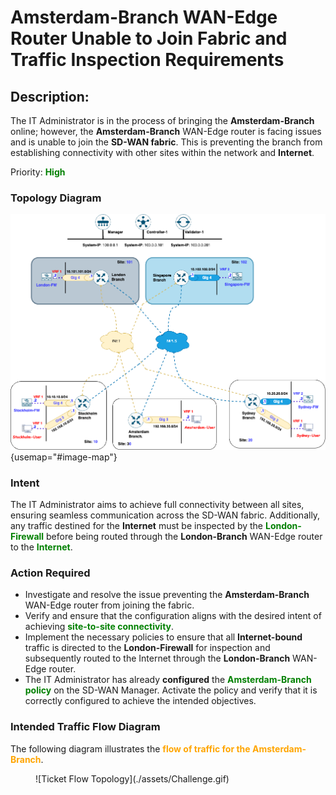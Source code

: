 # Amsterdam-Branch WAN-Edge Router Unable to Join Fabric and Traffic Inspection Requirements

## Description:
The IT Administrator is in the process of bringing the **Amsterdam-Branch** online; however, the **Amsterdam-Branch** WAN-Edge router is facing issues and is unable to join the **SD-WAN fabric**. This is preventing the branch from establishing connectivity with other sites within the network and **Internet**.

Priority: **<font color="green">High</font>**

### Topology Diagram


![Ticket Topology](./assets/Challenge-Topology.png){usemap="#image-map"}
<map name="image-map">
     <area target="_self" alt="Stockholm-Branch" title="Stockholm-Branch" href="telnet://127.0.0.1:9009" coords="232,611,28" shape="circle">
     <area target="_self" alt="Stockholm-FW" title="Stockholm-FW" href="telnet://127.0.0.1:9010" coords="37,594,70,618" shape="rect">
     <area target="_self" alt="Stockholm-User" title="Stockholm-User" href="telnet://127.0.0.1:9011" coords="35,678,74,707" shape="rect">
     <area target="_self" alt="Amsterdam-Branch" title="Amsterdam-Branch" href="telnet://127.0.0.1:9000" coords="406,665,25" shape="circle">
     <area target="_self" alt="Amsterdam-User" title="Amsterdam-User" href="telnet://127.0.0.1:9001" coords="587,649,623,673" shape="rect">
     <area target="_self" alt="Sydney-Branch" title="Sydney-Branch" href="telnet://127.0.0.1:9012" coords="783,606,23" shape="circle">
     <area target="_self" alt="Sydney-FW" title="Sydney-FW" href="telnet://127.0.0.1:9013" coords="948,583,982,610" shape="rect">
     <area target="_self" alt="Sydney-User" title="Sydney-User" href="telnet://127.0.0.1:9014" coords="949,677,983,700" shape="rect">
     <area target="_self" alt="London-Branch" title="London-Branch" href="telnet://127.0.0.1:9004" coords="293,206,29" shape="circle">
     <area target="_self" alt="London-FW" title="London-FW" href="telnet://127.0.0.1:9005" coords="101,191,135,216" shape="rect">
     <area target="_self" alt="Singapore-FW" title="Singapore-FW" href="telnet://127.0.0.1:9008" coords="714,186,753,212" shape="rect">
     <area target="_self" alt="Controller-1" title="Controller-1" href="telnet://127.0.0.1:9002" coords="429,29,30" shape="circle">
</map>


### Intent

The IT Administrator aims to achieve full connectivity between all sites, ensuring seamless communication across the SD-WAN fabric.
Additionally, any traffic destined for the **Internet** must be inspected by the **<font color="green">London-Firewall</font>** before being routed through the **London-Branch** WAN-Edge router to the **<font color="green">Internet</font>**.

### Action Required

- Investigate and resolve the issue preventing the **Amsterdam-Branch** WAN-Edge router from joining the fabric.
- Verify and ensure that the configuration aligns with the desired intent of achieving **<font color="green">site-to-site connectivity</font>**.
- Implement the necessary policies to ensure that all **Internet-bound** traffic is directed to the **London-Firewall** for inspection and subsequently routed to the Internet through the **London-Branch** WAN-Edge router.
- The IT Administrator has already **configured** the **<font color="green">Amsterdam-Branch policy</font>** on the SD-WAN Manager. Activate the policy and verify that it is correctly configured to achieve the intended objectives.
### Intended Traffic Flow Diagram

The following diagram illustrates the **<font color="orange">flow of traffic for the Amsterdam-Branch</font>**.

<figure markdown>
  ![Ticket Flow Topology](./assets/Challenge.gif)
</figure>